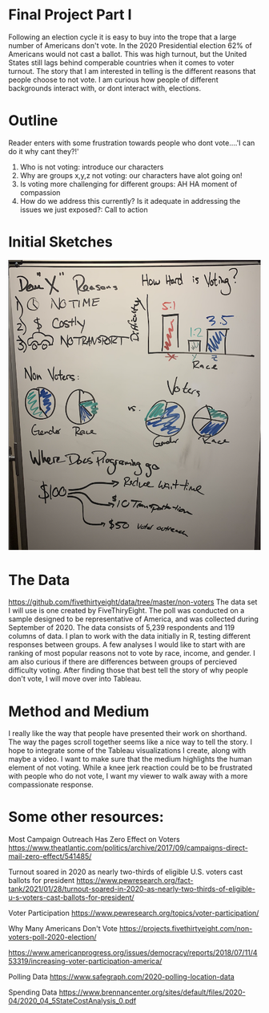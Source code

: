 # Final Project Part I

Following an election cycle it is easy to buy into the trope that a large number of Americans don't vote. In the 2020 Presidential election 62% of Americans would not cast a ballot. This was high turnout, but the United States still lags behind comperable countries when it comes to voter turnout. The story that I am interested in telling is the different reasons that people choose to not vote. I am curious how people of different backgrounds interact with, or dont interact with, elections.

# Outline
Reader enters with some frustration towards people who dont vote....'I can do it why cant they?!'

1. Who is not voting: introduce our characters
3. Why are groups x,y,z not voting: our characters have alot going on!
4. Is voting more challenging for different groups: AH HA moment of compassion
5. How do we address this currently? Is it adequate in addressing the issues we just exposed?: Call to action


# Initial Sketches
![finalSketch](brainstorm.png)


# The Data
https://github.com/fivethirtyeight/data/tree/master/non-voters
The data set I will use is one created by FiveThiryEight. The poll was conducted on a sample designed to be representative of America, and was collected during September of 2020. The data consists of 5,239 respondents and 119 columns of data. I plan to work with the data initially in R, testing different responses between groups. A few analyses I would like to start with are ranking of most popular reasons not to vote by race, income, and gender. I am also curious if there are differences between groups of percieved difficulty voting. After finding those that best tell the story of why people don't vote, I will move over into Tableau.

# Method and Medium
I really like the way that people have presented their work on shorthand. The way the pages scroll together seems like a nice way to tell the story. I hope to integrate some of the Tableau visualizations I create, along with maybe a video. I want to make sure that the medium highlights the human element of not voting. While a knee jerk reaction could be to be frustrated with people who do not vote, I want my viewer to walk away with a more compassionate response.

# Some other resources:
Most Campaign Outreach Has Zero Effect on Voters
https://www.theatlantic.com/politics/archive/2017/09/campaigns-direct-mail-zero-effect/541485/

Turnout soared in 2020 as nearly two-thirds of eligible U.S. voters cast ballots for president
https://www.pewresearch.org/fact-tank/2021/01/28/turnout-soared-in-2020-as-nearly-two-thirds-of-eligible-u-s-voters-cast-ballots-for-president/

Voter Participation
https://www.pewresearch.org/topics/voter-participation/

Why Many Americans Don't Vote
https://projects.fivethirtyeight.com/non-voters-poll-2020-election/

https://www.americanprogress.org/issues/democracy/reports/2018/07/11/453319/increasing-voter-participation-america/

Polling Data
https://www.safegraph.com/2020-polling-location-data

Spending Data
https://www.brennancenter.org/sites/default/files/2020-04/2020_04_5StateCostAnalysis_0.pdf

